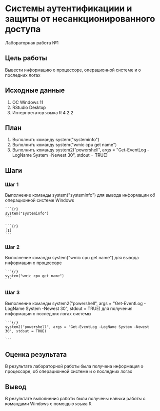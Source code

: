 # Системы аутентификациии и защиты от несанкционированного доступа

Лабораторная работа №1

## Цель работы

Вывести информацию о процессоре, операционной системе и о последних логах

## Исходные данные

1.  ОС Windows 11
2.  RStudio Desktop
3.  Интерпретатор языка R 4.2.2

## План

1.  Выполнить команду system("systeminfo")
2.  Выполнить команду system("wmic cpu get name")
3.  Выполнить команду system2("powershell", args = "Get-EventLog -LogName System -Newest 30", stdout = TRUE)


## Шаги

### Шаг 1
Выполнение команды system("systeminfo") для вывода информации об операционной системе Windows

    ```{r}
    system("systeminfo")
    ```
    
    ```{r}
    [1]
    ```

### Шаг 2
Выполнение команды system("wmic cpu get name") для вывода информации о процессоре

    ```{r}
    system("wmic cpu get name")
    ```

### Шаг 3
Выполнение команды system2("powershell", args = "Get-EventLog -LogName System -Newest 30", stdout = TRUE) для получения информации о последних логах системы

    ```{r}
    system2("powershell", args = "Get-EventLog -LogName System -Newest 30", stdout = TRUE)

    ```

## Оценка результата

В результате лабораторной работы была получена информация о процессоре, об операционной системе и о последних логах

## Вывод

В результате выполнения работы были получены навыки работы с командами Windows с помощью языка R